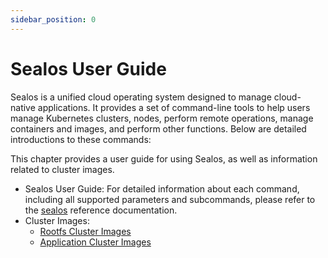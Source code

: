 ```yaml
---
sidebar_position: 0
---
```


# Sealos User Guide

Sealos is a unified cloud operating system designed to manage cloud-native applications. It provides a set of command-line tools to help users manage Kubernetes clusters, nodes, perform remote operations, manage containers and images, and perform other functions. Below are detailed introductions to these commands:

This chapter provides a user guide for using Sealos, as well as information related to cluster images.

- Sealos User Guide: For detailed information about each command, including all supported parameters and subcommands, please refer to the [sealos](/self-hosting/lifecycle-management/reference/sealos/commands.md) reference documentation.
- Cluster Images:
  - [Rootfs Cluster Images](/self-hosting/lifecycle-management/reference/sealos/kubernetes-cluster-image.md)
  - [Application Cluster Images](/self-hosting/lifecycle-management/reference/sealos/app-cluster-image.md)

